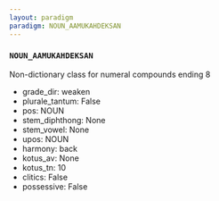 ```yaml
---
layout: paradigm
paradigm: NOUN_AAMUKAHDEKSAN
---
```

### ` NOUN_AAMUKAHDEKSAN `

Non-dictionary class for numeral compounds ending 8
* grade_dir: weaken
* plurale_tantum: False
* pos: NOUN
* stem_diphthong: None
* stem_vowel: None
* upos: NOUN
* harmony: back
* kotus_av: None
* kotus_tn: 10
* clitics: False
* possessive: False
